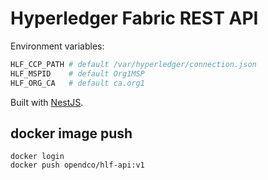 # Hyperledger Fabric REST API

Environment variables:

```bash
HLF_CCP_PATH # default /var/hyperledger/connection.json
HLF_MSPID    # default Org1MSP
HLF_ORG_CA   # default ca.org1
```

Built with [NestJS](https://nestjs.com/).

## docker image push
```shell
docker login
docker push opendco/hlf-api:v1
```
